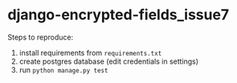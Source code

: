 django-encrypted-fields_issue7
==============================

Steps to reproduce:

1. install requirements from `requirements.txt`
2. create postgres database (edit credentials in settings)
3. run `python manage.py test`
